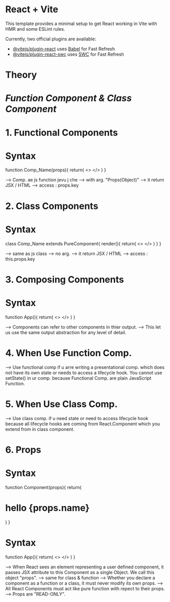 # React + Vite

This template provides a minimal setup to get React working in Vite with HMR and some ESLint rules.

Currently, two official plugins are available:

- [@vitejs/plugin-react](https://github.com/vitejs/vite-plugin-react/blob/main/packages/plugin-react/README.md) uses [Babel](https://babeljs.io/) for Fast Refresh
- [@vitejs/plugin-react-swc](https://github.com/vitejs/vite-plugin-react-swc) uses [SWC](https://swc.rs/) for Fast Refresh


# Theory

# _Function Component & Class Component_

# 1. Functional Components

# Syntax
function Comp_Name(props){
        return(
            <>
            </>
        )
    }
    
--> Comp. ae js function jevu j che
--> with arg. "Props(Object)"
--> it return JSX / HTML 
--> access : props.key

# 2. Class Components

# Syntax
class Comp_Name extends PureComponent{
        render(){
            return(
                <>
                </>
            )
        }
    }
    
--> same as js class
--> no arg.
--> it return JSX / HTML
--> access : this.props.key

# 3. Composing Components

# Syntax
function App(){
    return(
        <>
        <Component/>
        <Component/>
        <Component/>
        <Component/>
        </>
    )
}

--> Components can refer to other components in thier output.
--> This let us use the same output abstraction for any level of detail.

# 4. When Use Function Comp.

--> Use functional comp if u arre writing a presentational comp. which does not have its own state or needs to access a lifecycle hook. You cannot use setState() in ur comp. because Functional Comp. are plain JavaScript Function.

# 5. When Use Class Comp.

--> Use class comp. if u need state or need to access lifecycle hook because all lifecycle hooks are coming from React.Component which you extend from in class component.

# 6. Props

# Syntax
function Component(props){
    return(
        <h1> hello {props.name} </h1>
    )
}

# Syntax
function App(){
    return(
        <>
        <Component name="Yash"/>
        </>
    )
}

--> When React sees an element representing a user defined component, it passes JSX attribute to this Component as a single Object. We call this object "props".
--> same for class & function
--> Whether you declare a component as a function or a class, it must never modify its own props.
--> All React Components must act like pure function with repect to their props.
--> Props are "READ-ONLY".

